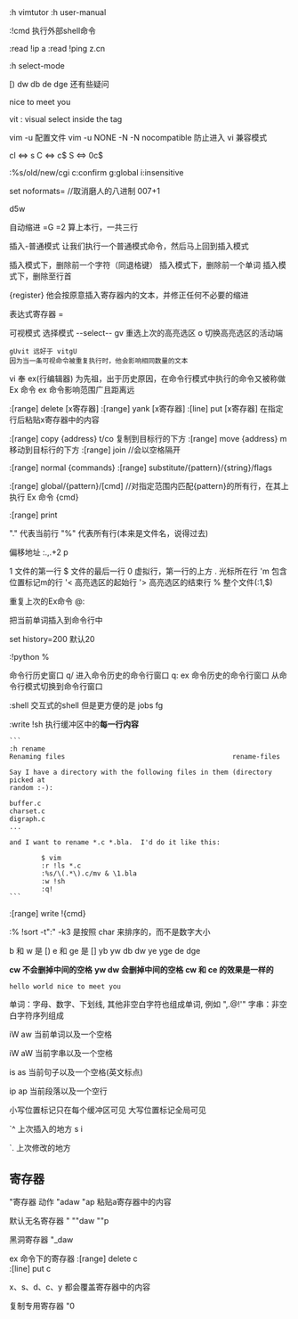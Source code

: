 
## 
:h vimtutor
:h user-manual

:!cmd  执行外部shell命令

:read !ip a
:read !ping z.cn <C-c>

:h select-mode

[)
    dw
    db
    de
    dge 
    还有些疑问

nice to meet you

vit : visual select inside the tag

vim -u 配置文件
    vim -u NONE -N
    -N nocompatible 防止进入 vi 兼容模式

cl <=> s
C <=> c$
S <=> 0c$

:%s/old/new/cgi
    c:confirm
    g:global
    i:insensitive

set noformats=  //取消磨人的八进制 007+1

d5w

自动缩进
    =G
    =2<enter>   算上本行，一共三行

插入-普通模式
    <C-o>
    让我们执行一个普通模式命令，然后马上回到插入模式

<C-h> 插入模式下，删除前一个字符（同退格键）
<C-w> 插入模式下，删除前一个单词
<C-u> 插入模式下，删除至行首

<C-r><C-p>{register} 他会按原意插入寄存器内的文本，并修正任何不必要的缩进

表达式寄存器
    <C-r>=

可视模式
    <C-g>  选择模式 --select--
    gv 重选上次的高亮选区
    o  切换高亮选区的活动端

    gUvit 远好于 vitgU
    因为当一条可视命令被重复执行时，他会影响相同数量的文本

vi 奉 ex(行编辑器) 为先祖，出于历史原因，在命令行模式中执行的命令又被称做 Ex 命令
ex 命令影响范围广且距离远

:[range] delete [x寄存器]
:[range] yank [x寄存器]
:[line] put [x寄存器]   在指定行后粘贴x寄存器中的内容

:[range] copy {address}     t/co    复制到目标行的下方
:[range] move {address}     m       移动到目标行的下方
:[range] join   //会以空格隔开

:[range] normal {commands}
:[range] substitute/{pattern}/{string}/flags

:[range] global/{pattern}/[cmd] //对指定范围内匹配{pattern}的所有行，在其上执行 Ex 命令 {cmd}

:[range] print

"." 代表当前行
"%" 代表所有行(本来是文件名，说得过去)

偏移地址
    :.,.+2 p

1   文件的第一行
$   文件的最后一行
0   虚拟行，第一行的上方
.   光标所在行
'm  包含位置标记m的行
'<  高亮选区的起始行
'>  高亮选区的结束行
%   整个文件(:1,$)


重复上次的Ex命令
    @:

<C-r><C-w> 把当前单词插入到命令行中

set history=200 默认20

:!python %

命令行历史窗口
    q/      进入命令历史的命令行窗口
    q:      ex 命令历史的命令行窗口
    <C-f>   从命令行模式切换到命令行窗口

:shell 
    交互式的shell
    但是更方便的是 <C-z> jobs fg


:write !sh
    执行缓冲区中的**每一行内容**

    ```
    :h rename
    Renaming files                                          rename-files

    Say I have a directory with the following files in them (directory picked at
    random :-):

    buffer.c
    charset.c
    digraph.c
    ...

    and I want to rename *.c *.bla.  I'd do it like this:

            $ vim
            :r !ls *.c
            :%s/\(.*\).c/mv & \1.bla
            :w !sh
            :q!
    ```

:[range] write !{cmd}
    
:% !sort -t":" -k3
    是按照 char 来排序的，而不是数字大小

b 和 w 是 [)
e 和 ge 是 []
    yb yw db dw
    ye yge de dge

**cw 不会删掉中间的空格**
**yw dw 会删掉中间的空格**
**cw 和 ce 的效果是一样的**

    hello world nice to meet you

单词：字母、数字、下划线, 其他非空白字符也组成单词, 例如 ",.@!'"
字串：非空白字符序列组成


iW
aw  当前单词以及一个空格

iW
aW  当前字串以及一个空格

is
as  当前句子以及一个空格(英文标点)

ip
ap  当前段落以及一个空行



小写位置标记只在每个缓冲区可见
大写位置标记全局可见

`^ 上次插入的地方
    s i

`. 上次修改的地方

## 寄存器
"寄存器 动作
    "adaw
    "ap     粘贴a寄存器中的内容

默认无名寄存器 "
    ""daw
    ""p

黑洞寄存器
    "_daw

ex 命令下的寄存器
    :[range] delete c   
    :[line] put c
    
x、s、d、c、y 都会覆盖寄存器中的内容

复制专用寄存器 "0
